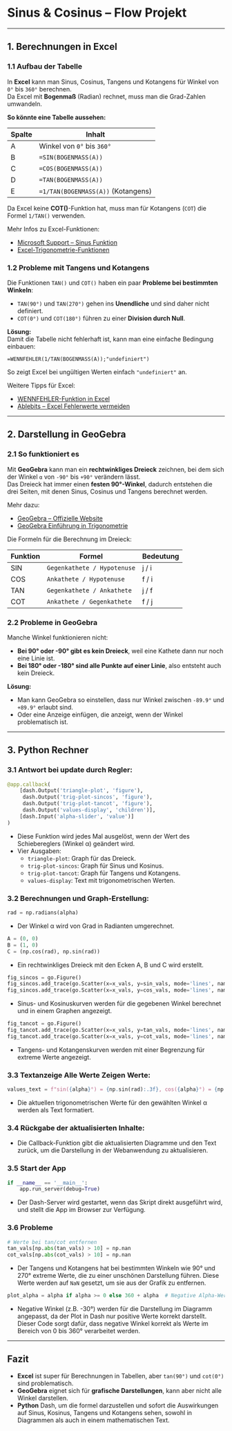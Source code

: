 # Sinus & Cosinus – Flow Projekt

---

## 1. Berechnungen in Excel  

### 1.1 Aufbau der Tabelle  
In **Excel** kann man Sinus, Cosinus, Tangens und Kotangens für Winkel von `0°` bis `360°` berechnen.  
Da Excel mit **Bogenmaß** (Radian) rechnet, muss man die Grad-Zahlen umwandeln.  

**So könnte eine Tabelle aussehen:**  

| Spalte | Inhalt |
|--------|------------------------------------|
| A      | Winkel von `0°` bis `360°`        |
| B      | `=SIN(BOGENMASS(A))`               |
| C      | `=COS(BOGENMASS(A))`               |
| D      | `=TAN(BOGENMASS(A))`               |
| E      | `=1/TAN(BOGENMASS(A))` (Kotangens) |

Da Excel keine **COT()**-Funktion hat, muss man für Kotangens (`COT`) die Formel `1/TAN()` verwenden.  

Mehr Infos zu Excel-Funktionen:  
- [Microsoft Support – Sinus Funktion](https://support.microsoft.com/de-de/office/sin-funktion-22942648-b550-4099-908c-aeebff2fd87f)  
- [Excel-Trigonometrie-Funktionen](https://exceljet.net/excel-functions/excel-trigonometry-functions)  


### 1.2 Probleme mit Tangens und Kotangens  
Die Funktionen `TAN()` und `COT()` haben ein paar **Probleme bei bestimmten Winkeln**:  

- `TAN(90°)` und `TAN(270°)` gehen ins **Unendliche** und sind daher nicht definiert.  
- `COT(0°)` und `COT(180°)` führen zu einer **Division durch Null**.  

**Lösung:**  
Damit die Tabelle nicht fehlerhaft ist, kann man eine einfache Bedingung einbauen:  

```excle
=WENNFEHLER(1/TAN(BOGENMASS(A));"undefiniert")
```

So zeigt Excel bei ungültigen Werten einfach `"undefiniert"` an.  

Weitere Tipps für Excel:  
- [WENNFEHLER-Funktion in Excel](https://support.microsoft.com/de-de/office/wennfehler-funktion-c526fd07-caeb-47b8-8bb6-63f3e417f611)  
- [Ablebits – Excel Fehlerwerte vermeiden](https://www.ablebits.com/office-addins-blog/de/excel-error-handling/)  

---

## 2. Darstellung in GeoGebra  

### 2.1 So funktioniert es  
Mit **GeoGebra** kann man ein **rechtwinkliges Dreieck** zeichnen, bei dem sich der Winkel `α` von `-90°` bis `+90°` verändern lässt.  
Das Dreieck hat immer einen **festen 90°-Winkel**, dadurch entstehen die drei Seiten, mit denen Sinus, Cosinus und Tangens berechnet werden.  

Mehr dazu:  
- [GeoGebra – Offizielle Website](https://www.geogebra.org)  
- [GeoGebra Einführung in Trigonometrie](https://www.geogebra.org/m/v63uuv7w)  

Die Formeln für die Berechnung im Dreieck:  

| Funktion | Formel | Bedeutung |
|----------|--------|---------------------------|
| SIN      | `Gegenkathete / Hypotenuse` | j / i |
| COS      | `Ankathete / Hypotenuse` | f / i |
| TAN      | `Gegenkathete / Ankathete` | j / f |
| COT      | `Ankathete / Gegenkathete` | f / j |

### 2.2 Probleme in GeoGebra  
Manche Winkel funktionieren nicht:  

- **Bei 90° oder -90° gibt es kein Dreieck**, weil eine Kathete dann nur noch eine Linie ist.  
- **Bei 180° oder -180° sind alle Punkte auf einer Linie**, also entsteht auch kein Dreieck.  

**Lösung:**  
- Man kann GeoGebra so einstellen, dass nur Winkel zwischen `-89.9°` und `+89.9°` erlaubt sind.  
- Oder eine Anzeige einfügen, die anzeigt, wenn der Winkel problematisch ist.  

---

## 3. Python Rechner

### 3.1 Antwort bei update durch Regler:
```python
@app.callback(
    [dash.Output('triangle-plot', 'figure'),
     dash.Output('trig-plot-sincos', 'figure'),
     dash.Output('trig-plot-tancot', 'figure'),
     dash.Output('values-display', 'children')],
    [dash.Input('alpha-slider', 'value')]
)
```
- Diese Funktion wird jedes Mal ausgelöst, wenn der Wert des Schiebereglers (Winkel α) geändert wird.
- Vier Ausgaben:
  - `triangle-plot`: Graph für das Dreieck.
  - `trig-plot-sincos`: Graph für Sinus und Kosinus.
  - `trig-plot-tancot`: Graph für Tangens und Kotangens.
  - `values-display`: Text mit trigonometrischen Werten.

### 3.2 Berechnungen und Graph-Erstellung:

```python
rad = np.radians(alpha)
```
- Der Winkel α wird von Grad in Radianten umgerechnet.

```python
A = (0, 0)
B = (1, 0)
C = (np.cos(rad), np.sin(rad))
```
- Ein rechtwinkliges Dreieck mit den Ecken A, B und C wird erstellt.

```python
fig_sincos = go.Figure()
fig_sincos.add_trace(go.Scatter(x=x_vals, y=sin_vals, mode='lines', name='sin(α)', line=dict(color='red')))
fig_sincos.add_trace(go.Scatter(x=x_vals, y=cos_vals, mode='lines', name='cos(α)', line=dict(color='blue')))
```
- Sinus- und Kosinuskurven werden für die gegebenen Winkel berechnet und in einem Graphen angezeigt.

```python
fig_tancot = go.Figure()
fig_tancot.add_trace(go.Scatter(x=x_vals, y=tan_vals, mode='lines', name='tan(α)', line=dict(color='green')))
fig_tancot.add_trace(go.Scatter(x=x_vals, y=cot_vals, mode='lines', name='cot(α)', line=dict(color='purple')))
```
- Tangens- und Kotangenskurven werden mit einer Begrenzung für extreme Werte angezeigt.

### 3.3 Textanzeige Alle Werte Zeigen Werte:
```python
values_text = f"sin({alpha}°) = {np.sin(rad):.3f}, cos({alpha}°) = {np.cos(rad):.3f}, tan({alpha}°) = {np.tan(rad):.3f}, cot({alpha}°) = {1/np.tan(rad):.3f}"
```
- Die aktuellen trigonometrischen Werte für den gewählten Winkel α werden als Text formatiert.

### 3.4 Rückgabe der aktualisierten Inhalte:
- Die Callback-Funktion gibt die aktualisierten Diagramme und den Text zurück, um die Darstellung in der Webanwendung zu aktualisieren.

### 3.5 Start der App
```python
if __name__ == '__main__':
    app.run_server(debug=True)
```
- Der Dash-Server wird gestartet, wenn das Skript direkt ausgeführt wird, und stellt die App im Browser zur Verfügung.

### 3.6 Probleme

```python
# Werte bei tan/cot entfernen
tan_vals[np.abs(tan_vals) > 10] = np.nan
cot_vals[np.abs(cot_vals) > 10] = np.nan
```
- Der Tangens und Kotangens hat bei bestimmten Winkeln wie 90° und 270° extreme Werte, die zu einer unschönen Darstellung führen. Diese Werte werden auf `NaN` gesetzt, um sie aus der Grafik zu entfernen.

```python
plot_alpha = alpha if alpha >= 0 else 360 + alpha  # Negative Alpha-Werte -90 -> 270
```
- Negative Winkel (z.B. -30°) werden für die Darstellung im Diagramm angepasst, da der Plot in Dash nur positive Werte korrekt darstellt. Dieser Code sorgt dafür, dass negative Winkel korrekt als Werte im Bereich von 0 bis 360° verarbeitet werden.

---

## Fazit  
- **Excel** ist super für Berechnungen in Tabellen, aber `tan(90°)` und `cot(0°)` sind problematisch.  
- **GeoGebra** eignet sich für **grafische Darstellungen**, kann aber nicht alle Winkel darstellen.
- **Python** Dash, um die formel darzustellen und sofort die Auswirkungen auf Sinus, Kosinus, Tangens und Kotangens sehen, sowohl in Diagrammen als auch in einem mathematischen Text.
